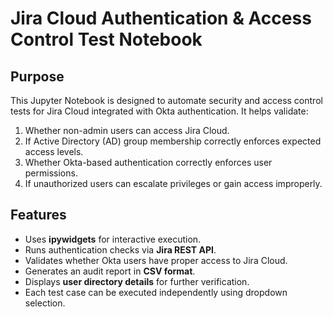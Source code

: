 # Jira Cloud Authentication & Access Control Test Notebook

## Purpose
This Jupyter Notebook is designed to automate security and access control tests for Jira Cloud integrated with Okta authentication. It helps validate:

1. Whether non-admin users can access Jira Cloud.
2. If Active Directory (AD) group membership correctly enforces expected access levels.
3. Whether Okta-based authentication correctly enforces user permissions.
4. If unauthorized users can escalate privileges or gain access improperly.

## Features
- Uses **ipywidgets** for interactive execution.
- Runs authentication checks via **Jira REST API**.
- Validates whether Okta users have proper access to Jira Cloud.
- Generates an audit report in **CSV format**.
- Displays **user directory details** for further verification.
- Each test case can be executed independently using dropdown selection.
